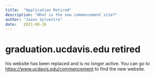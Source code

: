 ```yaml
---
title:  "Application Retired"
description: "What is the new commencement site?"
author: "Jason Sylvestre"
date:   2021-08-26
---
```


# graduation.ucdavis.edu retired
his website has been replaced and is no longer active. You can go to https://www.ucdavis.edu/commencement to find the new website.
